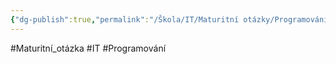 ```yaml
---
{"dg-publish":true,"permalink":"/Škola/IT/Maturitní otázky/Programování/SQL databáze/","created":"2023-12-19T09:11:59.160+01:00","updated":"2024-03-24T22:20:06.710+01:00"}
---
```


#Maturitní_otázka #IT #Programování 